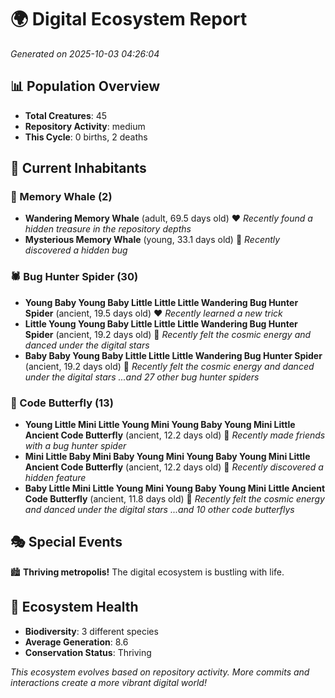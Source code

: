 # 🌍 Digital Ecosystem Report
*Generated on 2025-10-03 04:26:04*

## 📊 Population Overview
- **Total Creatures**: 45
- **Repository Activity**: medium
- **This Cycle**: 0 births, 2 deaths

## 👥 Current Inhabitants

### 🐋 Memory Whale (2)
- **Wandering Memory Whale** (adult, 69.5 days old) ❤️
  *Recently found a hidden treasure in the repository depths*
- **Mysterious Memory Whale** (young, 33.1 days old) 💛
  *Recently discovered a hidden bug*

### 🕷️ Bug Hunter Spider (30)
- **Young Baby Young Baby Little Little Little Wandering Bug Hunter Spider** (ancient, 19.5 days old) ❤️
  *Recently learned a new trick*
- **Little Young Young Baby Little Little Little Wandering Bug Hunter Spider** (ancient, 19.2 days old) 💛
  *Recently felt the cosmic energy and danced under the digital stars*
- **Baby Baby Young Baby Little Little Little Wandering Bug Hunter Spider** (ancient, 19.2 days old) 💛
  *Recently felt the cosmic energy and danced under the digital stars*
  *...and 27 other bug hunter spiders*

### 🦋 Code Butterfly (13)
- **Young Little Mini Little Young Mini Young Baby Young Mini Little Ancient Code Butterfly** (ancient, 12.2 days old) 💛
  *Recently made friends with a bug hunter spider*
- **Mini Little Baby Mini Baby Young Mini Young Baby Young Mini Little Ancient Code Butterfly** (ancient, 12.2 days old) 💛
  *Recently discovered a hidden feature*
- **Baby Little Mini Little Young Mini Young Baby Young Mini Little Ancient Code Butterfly** (ancient, 11.8 days old) 💛
  *Recently felt the cosmic energy and danced under the digital stars*
  *...and 10 other code butterflys*

## 🎭 Special Events

🏙️ **Thriving metropolis!** The digital ecosystem is bustling with life.

## 🔬 Ecosystem Health
- **Biodiversity**: 3 different species
- **Average Generation**: 8.6
- **Conservation Status**: Thriving

*This ecosystem evolves based on repository activity. More commits and interactions create a more vibrant digital world!*